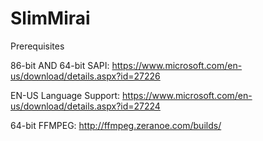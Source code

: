 # SlimMirai

Prerequisites

86-bit AND 64-bit SAPI: https://www.microsoft.com/en-us/download/details.aspx?id=27226

EN-US Language Support: https://www.microsoft.com/en-us/download/details.aspx?id=27224

64-bit FFMPEG: http://ffmpeg.zeranoe.com/builds/
